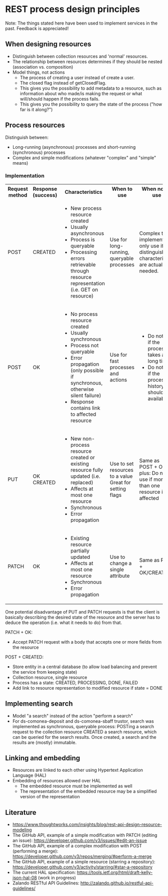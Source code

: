# REST process design principles

Note: The things stated here have been used to implement services in the past. Feedback is appreciated!

## When designing resources

* Distinguish between collection resources and 'normal' resources.
* The relationship between resources determines if they should be nested (association vs. composition)
* Model things, not actions
  * The process of creating a user instead of create a user.
  * The closed flag instead of getClosedFlag.
  * This gives you the possibility to add metadata to a resource, such as information about who made/is making the request or what will/should happen if the process fails.
  * This gives you the possibility to query the state of the process ("how far is it along?")

## Process resources

Distinguish between:

* Long-running (asynchronous) processes and short-running (synchronous) processes
* Complex and simple modifications (whatever "complex" and "simple" means)

### Implementation

<table>
  <tbody>
    <tr>
      <th>Request method</th>
      <th>Response (success)</th>
      <th>Characteristics</th>
      <th>When to use</th>
      <th>When not to use</th>
      <th>Internal example</th>
      <th>External example</th>
    </tr>
    <tr>
      <td>POST</td>
      <td>CREATED</td>
      <td>
        <ul>
        <li>New process resource created</li>
        <li>Usually asynchronous</li>
        <li>Process is queryable</li>
        <li>Processing errors retrievable through resource representation (i.e. GET on resource)</li>
        </ul>
      </td>
      <td>Use for long-running, queryable processes</td>
      <td>Complex to implement, so only use if its distinguishing characteristics are actually needed.</td>
      <td>Report generation, which can take 60 seconds</td>
      <td>Customer enrollment at a bank (perform KYC, perform registration, create debit cards, send letter).</td>
    </tr>
    <tr>
      <td>POST</td>
      <td>OK</td>
      <td>
        <ul>
        <li>No process resource created</li>
        <li>Usually synchronous</li>
        <li>Process not queryable</li>
        <li>Error propagation (only possible if synchronous, otherwise silent failure)</li>
        <li>Response contains link to affected resource</li>
        </ul>
      </td>
      <td>Use for fast processes and actions</td>
      <td>
        <ul>
        <li>Do not use if the process takes a long time</li>
        <li>Do not use if the process history should be available</li>
        </ul>
      </td>
      <td>Importing something</td>
    </tr>
    <tr>
      <td>PUT</td>
      <td>OK<br>CREATED</td>
      <td>
        <ul>
        <li>New non-process resource created or existing resource fully updated (i.e. replaced)</li>
        <li>Affects at most one resource</li>
        <li>Synchronous</li>
        <li>Error propagation</li>
        </ul>
      </td>
      <td>Use to set resources to a value<br>Great for setting flags</td>
      <td>Same as POST + OK, plus: Do not use if more than one resource is affected</td>
      <td>Set the cancellation flag for something</td>
      <td>Starring/watching a GitHub repository</td>
    </tr>
    <tr>
      <td>PATCH</td>
      <td>OK</td>
      <td>
        <ul>
        <li>Existing resource partially updated</li>
        <li>Affects at most one resource</li>
        <li>Synchronous</li>
        <li>Error propagation</li>
        </ul>
      </td>
      <td>Use to change a single attribute</td>
      <td>Same as PUT + OK/CREATED</td>
      <td>N/A</td>
      <td>TODO</td>
    </tr>
  </tbody>
</table>

One potential disadvantage of PUT and PATCH requests is that the client is basically describing the desired state of the resource and the server has to deduce the operation (i.e. what it needs to do) from that.

PATCH + OK:
 * Accept PATCH request with a body that accepts one or more fields from the resource

POST + CREATED:
* Store entity in a central database (to allow load balancing and prevent the service from keeping state)
* Collection resource, single resource
* Process has a state: CREATED, PROCESSING, DONE, FAILED
* Add link to resource representation to modified resource if state = DONE


## Implementing search

* Model "a search" instead of the action "perform a search"
* For ds-comonea-deposit and ds-comonea-sbaff trustor, search was implemented as synchronous, queryable process: POSTing a search request to the collection resource CREATED a search resource, which can be queried for the search results. Once created, a search and the results are (mostly) immutable.


## Linking and embedding

* Resources are linked to each other using Hypertext Application Language (HAL)
* Embedding of resources allowed over HAL
  * The embedded resource must be implemented as well
  * The representation of the embedded resource may be a simplified version of the representation


## Literature

* https://www.thoughtworks.com/insights/blog/rest-api-design-resource-modeling
* The GitHub API, example of a simple modification with PATCH (editing an issue): https://developer.github.com/v3/issues/#edit-an-issue
* The GitHub API, example of a complex modification with POST (performing a merge): https://developer.github.com/v3/repos/merging/#perform-a-merge
* The GitHub API, example of a simple resource (starring a repository): https://developer.github.com/v3/activity/starring/#star-a-repository
* The current HAL specification: https://tools.ietf.org/html/draft-kelly-json-hal-08 (work in progress)
* Zalando RESTful API Guidelines: http://zalando.github.io/restful-api-guidelines/
